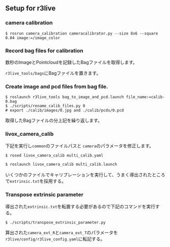 ## Setup for r3live

### camera calibration

```
$ rosrun camera_calibration cameracalibrator.py --size 8x6 --square 0.04 image:=/image_color
```

### Record bag files for calibration
数秒のImageとPointcloudを記録したBagファイルを取得します。

`r3live_tools/bags`にBagファイルを置きます。

### Create image and pcd files from bag file.

```
$ roslaunch r3live_tools bag_to_image_and_pcd.launch file_name:=calib-0.bag
$ ./scripts/rename_calib_files.py 0
# export ./calib/images/0.jpg and ./calib/pcds/0.pcd
```
取得したBagファイルの分上記を繰り返します。

### livox_camera_calib

下記を実行し`common`のファイルパスと `camera`のパラメータを修正します。
```bash
$ rosed livox_camera_calib multi_calib.yaml
```

```bash
$ roslaunch livox_camera_calib multi_calib.launch
```

いくつかのファイルでキャリブレーションを実行して、うまく導出されたところで`extrinsic.txt`を採用する。

### Transpose extrinsic parameter

導出された`extrinsic.txt`を転置する必要があるので下記のコマンドを実行する。
```
$ ./scripts/transpose_extrinsic_parameter.py
```
算出された`camera_ext_R`と`camera_ext_T`のパラメータを`r3live/config/r3live_config.yaml`に転記する。

